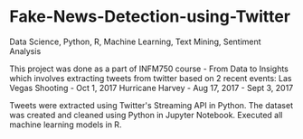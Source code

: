 # Fake-News-Detection-using-Twitter
Data Science, Python, R, Machine Learning, Text Mining, Sentiment Analysis

This project was done as a part of INFM750 course - From Data to Insights which involves extracting tweets from twitter based on 2 recent events:
Las Vegas Shooting - Oct 1, 2017
Hurricane Harvey - Aug 17, 2017 - Sept 3, 2017

Tweets were extracted using Twitter's Streaming API in Python.
The dataset was created and cleaned using Python in Jupyter Notebook.
Executed all machine learning models in R.

